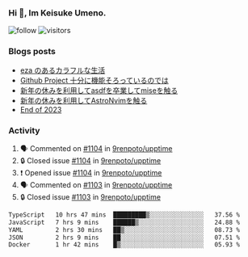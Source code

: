 ### Hi 👋, Im Keisuke Umeno.

<!--
**9renpoto/9renpoto** is a ✨ _special_ ✨ repository because its `README.md` (this file) appears on your GitHub profile.

Here are some ideas to get you started:

- 🔭 I’m currently working on ...
- 🌱 I’m currently learning ...
- 👯 I’m looking to collaborate on ...
- 🤔 I’m looking for help with ...
- 💬 Ask me about ...
- 📫 How to reach me: ...
- 😄 Pronouns: ...
- ⚡ Fun fact: ...
-->

![follow](https://img.shields.io/github/followers/9renpoto?label=Follow&style=social)
![visitors](https://komarev.com/ghpvc/?username=9renpoto&label=Profile%20views&color=0e75b6&style=flat)

### Blogs posts

<!-- BLOG-POST-LIST:START -->
- [eza のあるカラフルな生活](https://9renpoto.win/entry/2024/02/01/eza)
- [Github Project 十分に機能そろっているのでは](https://9renpoto.win/entry/2024/01/14/gh-projects)
- [新年の休みを利用してasdfを卒業してmiseを触る](https://9renpoto.win/entry/2024/01/07/mise)
- [新年の休みを利用してAstroNvimを触る](https://9renpoto.win/entry/2024/01/03/new-year-holidays)
- [End of 2023](https://9renpoto.win/entry/2023/12/31/end)
<!-- BLOG-POST-LIST:END -->

### Activity

<!--START_SECTION:activity-->
1. 🗣 Commented on [#1104](https://github.com/9renpoto/upptime/issues/1104#issuecomment-1935443098) in [9renpoto/upptime](https://github.com/9renpoto/upptime)
2. 🔒 Closed issue [#1104](https://github.com/9renpoto/upptime/issues/1104) in [9renpoto/upptime](https://github.com/9renpoto/upptime)
3. ❗ Opened issue [#1104](https://github.com/9renpoto/upptime/issues/1104) in [9renpoto/upptime](https://github.com/9renpoto/upptime)
4. 🗣 Commented on [#1103](https://github.com/9renpoto/upptime/issues/1103#issuecomment-1935426226) in [9renpoto/upptime](https://github.com/9renpoto/upptime)
5. 🔒 Closed issue [#1103](https://github.com/9renpoto/upptime/issues/1103) in [9renpoto/upptime](https://github.com/9renpoto/upptime)
<!--END_SECTION:activity-->

<!--START_SECTION:waka-->

```txt
TypeScript   10 hrs 47 mins  █████████▒░░░░░░░░░░░░░░░   37.56 %
JavaScript   7 hrs 9 mins    ██████▒░░░░░░░░░░░░░░░░░░   24.88 %
YAML         2 hrs 30 mins   ██▒░░░░░░░░░░░░░░░░░░░░░░   08.73 %
JSON         2 hrs 9 mins    ██░░░░░░░░░░░░░░░░░░░░░░░   07.51 %
Docker       1 hr 42 mins    █▒░░░░░░░░░░░░░░░░░░░░░░░   05.93 %
```

<!--END_SECTION:waka-->
